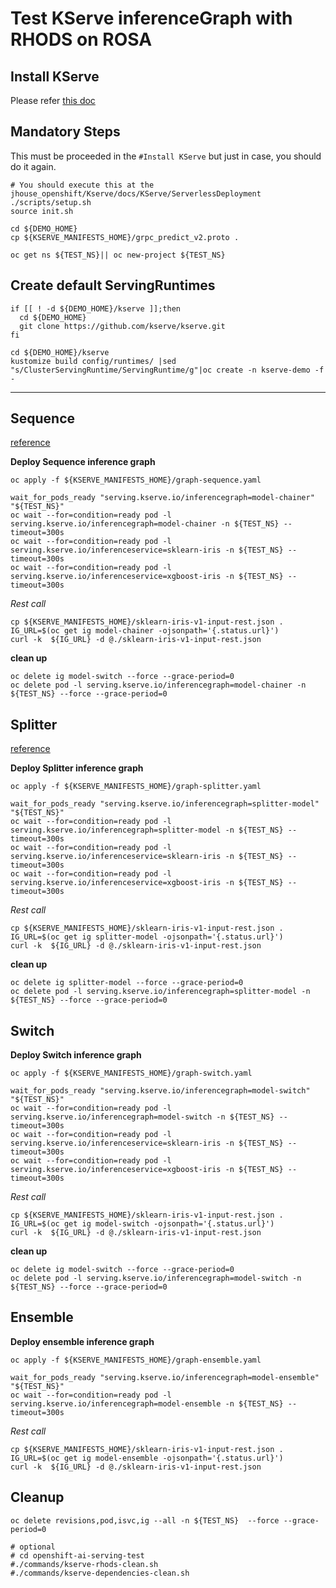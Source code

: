 # Test KServe inferenceGraph with RHODS on ROSA

## Install KServe

Please refer [this doc](./Install-kserve-rhods-on-rosa.md)

## Mandatory Steps
This must be proceeded in the `#Install KServe` but just in case, you should do it again.
~~~
# You should execute this at the jhouse_openshift/Kserve/docs/KServe/ServerlessDeployment
./scripts/setup.sh
source init.sh

cd ${DEMO_HOME}
cp ${KSERVE_MANIFESTS_HOME}/grpc_predict_v2.proto .

oc get ns ${TEST_NS}|| oc new-project ${TEST_NS}
~~~

## Create default ServingRuntimes
~~~
if [[ ! -d ${DEMO_HOME}/kserve ]];then
  cd ${DEMO_HOME}
  git clone https://github.com/kserve/kserve.git 
fi

cd ${DEMO_HOME}/kserve
kustomize build config/runtimes/ |sed "s/ClusterServingRuntime/ServingRuntime/g"|oc create -n kserve-demo -f -
~~~

----

## Sequence

[reference](https://github.com/kserve/kserve/tree/master/docs/samples/graph)

**Deploy Sequence inference graph**
~~~
oc apply -f ${KSERVE_MANIFESTS_HOME}/graph-sequence.yaml

wait_for_pods_ready "serving.kserve.io/inferencegraph=model-chainer" "${TEST_NS}"
oc wait --for=condition=ready pod -l serving.kserve.io/inferencegraph=model-chainer -n ${TEST_NS} --timeout=300s
oc wait --for=condition=ready pod -l serving.kserve.io/inferenceservice=sklearn-iris -n ${TEST_NS} --timeout=300s
oc wait --for=condition=ready pod -l serving.kserve.io/inferenceservice=xgboost-iris -n ${TEST_NS} --timeout=300s
~~~

*Rest call*
~~~
cp ${KSERVE_MANIFESTS_HOME}/sklearn-iris-v1-input-rest.json .
IG_URL=$(oc get ig model-chainer -ojsonpath='{.status.url}')
curl -k  ${IG_URL} -d @./sklearn-iris-v1-input-rest.json
~~~

**clean up**
~~~
oc delete ig model-switch --force --grace-period=0
oc delete pod -l serving.kserve.io/inferencegraph=model-chainer -n ${TEST_NS} --force --grace-period=0
~~~

## Splitter
[reference](https://github.com/kserve/kserve/tree/master/docs/samples/graph)

**Deploy Splitter inference graph**
~~~
oc apply -f ${KSERVE_MANIFESTS_HOME}/graph-splitter.yaml

wait_for_pods_ready "serving.kserve.io/inferencegraph=splitter-model" "${TEST_NS}"
oc wait --for=condition=ready pod -l serving.kserve.io/inferencegraph=splitter-model -n ${TEST_NS} --timeout=300s
oc wait --for=condition=ready pod -l serving.kserve.io/inferenceservice=sklearn-iris -n ${TEST_NS} --timeout=300s
oc wait --for=condition=ready pod -l serving.kserve.io/inferenceservice=xgboost-iris -n ${TEST_NS} --timeout=300s
~~~

*Rest call*
~~~
cp ${KSERVE_MANIFESTS_HOME}/sklearn-iris-v1-input-rest.json .
IG_URL=$(oc get ig splitter-model -ojsonpath='{.status.url}')
curl -k  ${IG_URL} -d @./sklearn-iris-v1-input-rest.json
~~~


**clean up**
~~~
oc delete ig splitter-model --force --grace-period=0
oc delete pod -l serving.kserve.io/inferencegraph=splitter-model -n ${TEST_NS} --force --grace-period=0
~~~

## Switch
**Deploy Switch inference graph**
~~~
oc apply -f ${KSERVE_MANIFESTS_HOME}/graph-switch.yaml

wait_for_pods_ready "serving.kserve.io/inferencegraph=model-switch" "${TEST_NS}"
oc wait --for=condition=ready pod -l serving.kserve.io/inferencegraph=model-switch -n ${TEST_NS} --timeout=300s
oc wait --for=condition=ready pod -l serving.kserve.io/inferenceservice=sklearn-iris -n ${TEST_NS} --timeout=300s
oc wait --for=condition=ready pod -l serving.kserve.io/inferenceservice=xgboost-iris -n ${TEST_NS} --timeout=300s
~~~

*Rest call*
~~~
cp ${KSERVE_MANIFESTS_HOME}/sklearn-iris-v1-input-rest.json .
IG_URL=$(oc get ig model-switch -ojsonpath='{.status.url}')
curl -k  ${IG_URL} -d @./sklearn-iris-v1-input-rest.json
~~~

**clean up**
~~~
oc delete ig model-switch --force --grace-period=0
oc delete pod -l serving.kserve.io/inferencegraph=model-switch -n ${TEST_NS} --force --grace-period=0
~~~

## Ensemble
**Deploy ensemble inference graph**
~~~
oc apply -f ${KSERVE_MANIFESTS_HOME}/graph-ensemble.yaml

wait_for_pods_ready "serving.kserve.io/inferencegraph=model-ensemble" "${TEST_NS}"
oc wait --for=condition=ready pod -l serving.kserve.io/inferencegraph=model-ensemble -n ${TEST_NS} --timeout=300s
~~~

*Rest call*
~~~
cp ${KSERVE_MANIFESTS_HOME}/sklearn-iris-v1-input-rest.json .
IG_URL=$(oc get ig model-ensemble -ojsonpath='{.status.url}')
curl -k  ${IG_URL} -d @./sklearn-iris-v1-input-rest.json
~~~

## Cleanup
~~~
oc delete revisions,pod,isvc,ig --all -n ${TEST_NS}  --force --grace-period=0

# optional
# cd openshift-ai-serving-test
#./commands/kserve-rhods-clean.sh
#./commands/kserve-dependencies-clean.sh
~~~
